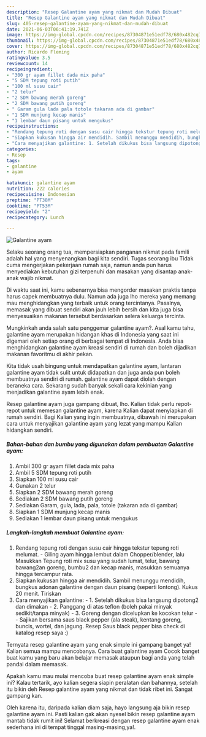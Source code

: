 ```yaml
---
description: "Resep Galantine ayam yang nikmat dan Mudah Dibuat"
title: "Resep Galantine ayam yang nikmat dan Mudah Dibuat"
slug: 405-resep-galantine-ayam-yang-nikmat-dan-mudah-dibuat
date: 2021-06-03T06:41:19.741Z
image: https://img-global.cpcdn.com/recipes/87304871e51edf78/680x482cq70/galantine-ayam-foto-resep-utama.jpg
thumbnail: https://img-global.cpcdn.com/recipes/87304871e51edf78/680x482cq70/galantine-ayam-foto-resep-utama.jpg
cover: https://img-global.cpcdn.com/recipes/87304871e51edf78/680x482cq70/galantine-ayam-foto-resep-utama.jpg
author: Ricardo Fleming
ratingvalue: 3.5
reviewcount: 14
recipeingredient:
- "300 gr ayam fillet dada mix paha"
- "5 SDM tepung roti putih"
- "100 ml susu cair"
- "2 telur"
- "2 SDM bawang merah goreng"
- "2 SDM bawang putih goreng"
- " Garam gula lada pala totole takaran ada di gambar"
- "1 SDM munjung kecap manis"
- "1 lembar daun pisang untuk mengukus"
recipeinstructions:
- "Rendang tepung roti dengan susu cair hingga tekstur tepung roti melumat. Giling ayam hingga lembut dalam Chopper/blender, lalu Masukkan Tepung roti mix susu yang sudah lumat, telur, bawang bawang2an goreng, bumbu2 dan kecap manis, masukkan semuanya hingga tercampur rata."
- "Siapkan kukusan hingga air mendidih. Sambil menunggu mendidih, bungkus adonan galantine dengan daun pisang (seperti lontong). Kukus 20 menit. Tiriskan"
- "Cara menyajikan galantine: 1. Setelah dikukus bisa langsung dipotong2 dan dimakan 2. Panggang di atas teflon (boleh pakai minyak sedikit/tanpa minyak) 3. Goreng dengan dicelupkan ke kocokan telur  Sajikan bersama saus black pepper (ala steak), kentang goreng, buncis, wortel, dan jagung. Resep Saus black pepper bisa check di katalog resep saya :)"
categories:
- Resep
tags:
- galantine
- ayam

katakunci: galantine ayam 
nutrition: 222 calories
recipecuisine: Indonesian
preptime: "PT38M"
cooktime: "PT53M"
recipeyield: "2"
recipecategory: Lunch

---
```



![Galantine ayam](https://img-global.cpcdn.com/recipes/87304871e51edf78/680x482cq70/galantine-ayam-foto-resep-utama.jpg)

Selaku seorang orang tua, mempersiapkan panganan nikmat pada famili adalah hal yang menyenangkan bagi kita sendiri. Tugas seorang ibu Tidak cuma mengerjakan pekerjaan rumah saja, namun anda pun harus menyediakan kebutuhan gizi terpenuhi dan masakan yang disantap anak-anak wajib nikmat.

Di waktu  saat ini, kamu sebenarnya bisa mengorder masakan praktis tanpa harus capek membuatnya dulu. Namun ada juga lho mereka yang memang mau menghidangkan yang terbaik untuk orang tercintanya. Pasalnya, memasak yang dibuat sendiri akan jauh lebih bersih dan kita juga bisa menyesuaikan makanan tersebut berdasarkan selera keluarga tercinta. 



Mungkinkah anda salah satu penggemar galantine ayam?. Asal kamu tahu, galantine ayam merupakan hidangan khas di Indonesia yang saat ini digemari oleh setiap orang di berbagai tempat di Indonesia. Anda bisa menghidangkan galantine ayam kreasi sendiri di rumah dan boleh dijadikan makanan favoritmu di akhir pekan.

Kita tidak usah bingung untuk mendapatkan galantine ayam, lantaran galantine ayam tidak sulit untuk didapatkan dan juga anda pun boleh membuatnya sendiri di rumah. galantine ayam dapat diolah dengan beraneka cara. Sekarang sudah banyak sekali cara kekinian yang menjadikan galantine ayam lebih enak.

Resep galantine ayam juga gampang dibuat, lho. Kalian tidak perlu repot-repot untuk memesan galantine ayam, karena Kalian dapat menyiapkan di rumah sendiri. Bagi Kalian yang ingin membuatnya, dibawah ini merupakan cara untuk menyajikan galantine ayam yang lezat yang mampu Kalian hidangkan sendiri.

<!--inarticleads1-->

##### Bahan-bahan dan bumbu yang digunakan dalam pembuatan Galantine ayam:

1. Ambil 300 gr ayam fillet dada mix paha
1. Ambil 5 SDM tepung roti putih
1. Siapkan 100 ml susu cair
1. Gunakan 2 telur
1. Siapkan 2 SDM bawang merah goreng
1. Sediakan 2 SDM bawang putih goreng
1. Sediakan  Garam, gula, lada, pala, totole (takaran ada di gambar)
1. Siapkan 1 SDM munjung kecap manis
1. Sediakan 1 lembar daun pisang untuk mengukus




<!--inarticleads2-->

##### Langkah-langkah membuat Galantine ayam:

1. Rendang tepung roti dengan susu cair hingga tekstur tepung roti melumat. - Giling ayam hingga lembut dalam Chopper/blender, lalu Masukkan Tepung roti mix susu yang sudah lumat, telur, bawang bawang2an goreng, bumbu2 dan kecap manis, masukkan semuanya hingga tercampur rata.
1. Siapkan kukusan hingga air mendidih. Sambil menunggu mendidih, bungkus adonan galantine dengan daun pisang (seperti lontong). Kukus 20 menit. Tiriskan
1. Cara menyajikan galantine: - 1. Setelah dikukus bisa langsung dipotong2 dan dimakan - 2. Panggang di atas teflon (boleh pakai minyak sedikit/tanpa minyak) - 3. Goreng dengan dicelupkan ke kocokan telur -  - Sajikan bersama saus black pepper (ala steak), kentang goreng, buncis, wortel, dan jagung. Resep Saus black pepper bisa check di katalog resep saya :)




Ternyata resep galantine ayam yang enak simple ini gampang banget ya! Kalian semua mampu mencobanya. Cara buat galantine ayam Cocok banget buat kamu yang baru akan belajar memasak ataupun bagi anda yang telah pandai dalam memasak.

Apakah kamu mau mulai mencoba buat resep galantine ayam enak simple ini? Kalau tertarik, ayo kalian segera siapin peralatan dan bahannya, setelah itu bikin deh Resep galantine ayam yang nikmat dan tidak ribet ini. Sangat gampang kan. 

Oleh karena itu, daripada kalian diam saja, hayo langsung aja bikin resep galantine ayam ini. Pasti kalian gak akan nyesel bikin resep galantine ayam mantab tidak rumit ini! Selamat berkreasi dengan resep galantine ayam enak sederhana ini di tempat tinggal masing-masing,ya!.

